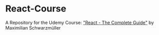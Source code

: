 # React-Course
A Repository for the Udemy Course: ["React - The Complete Guide"](https://www.udemy.com/course/react-the-complete-guide-incl-redux/) by Maximilian Schwarzmüller
